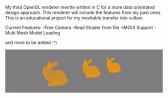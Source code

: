 My third OpenGL renderer rewrite written in C for a more data orientated design approach. This renderer will include the features from my past ones. 
This is an educational project for my inevitable transfer into vulkan.

Current Features:
-Free Camera
-Read Shader from file
-IMGUI Support
-Multi Mesh Model Loading

and more to be added :^)

![bunnies](./screenshots/bunny.gif)
